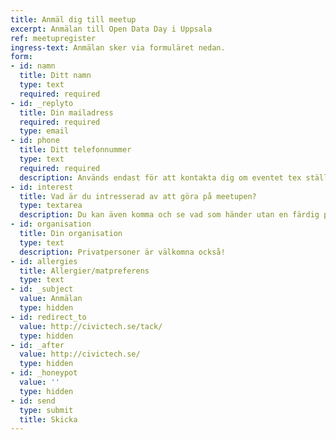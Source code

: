 ```yaml
---
title: Anmäl dig till meetup
excerpt: Anmälan till Open Data Day i Uppsala
ref: meetupregister
ingress-text: Anmälan sker via formuläret nedan.
form:
- id: namn
  title: Ditt namn
  type: text
  required: required
- id: _replyto
  title: Din mailadress
  required: required
  type: email
- id: phone
  title: Ditt telefonnummer
  type: text
  required: required
  description: Används endast för att kontakta dig om eventet tex ställs in på kort varsel.
- id: interest
  title: Vad är du intresserad av att göra på meetupen?   
  type: textarea
  description: Du kan även komma och se vad som händer utan en färdig plan!
- id: organisation
  title: Din organisation
  type: text
  description: Privatpersoner är välkomna också!
- id: allergies
  title: Allergier/matpreferens
  type: text
- id: _subject
  value: Anmälan
  type: hidden
- id: redirect_to
  value: http://civictech.se/tack/
  type: hidden
- id: _after
  value: http://civictech.se/
  type: hidden
- id: _honeypot
  value: ''
  type: hidden
- id: send
  type: submit
  title: Skicka
---
```

